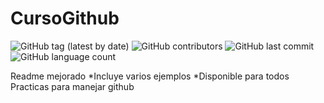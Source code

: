 # CursoGithub 
![GitHub tag (latest by date)](https://img.shields.io/github/v/tag/jromerf/CursoGithub)
![GitHub contributors](https://img.shields.io/github/contributors/jromerf/CursoGithub)
![GitHub last commit](https://img.shields.io/github/last-commit/jromerf/CursoGithub)
![GitHub language count](https://img.shields.io/github/languages/count/jromerf/CursoGithub)

Readme mejorado
*Incluye varios ejemplos
*Disponible para todos
Practicas para manejar github
